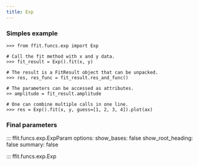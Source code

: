 ```yaml
---
title: Exp
---
```


### Simples example

```
>>> from ffit.funcs.exp import Exp

# Call the fit method with x and y data.
>>> fit_result = Exp().fit(x, y)

# The result is a FitResult object that can be unpacked.
>>> res, res_func = fit_result.res_and_func()

# The parameters can be accessed as attributes.
>> amplitude = fit_result.amplitude

# One can combine multiple calls in one line.
>>> res = Exp().fit(x, y, guess=[1, 2, 3, 4]).plot(ax)
```

### Final parameters

<!-- prettier-ignore -->
::: ffit.funcs.exp.ExpParam
    options:
      show_bases: false
      show_root_heading: false
      summary: false


<!-- prettier-ignore -->
::: ffit.funcs.exp.Exp


